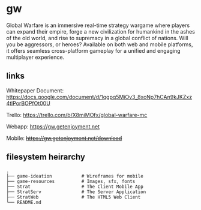 # gw

Global Warfare is an immersive real-time strategy wargame
where players can expand their empire, forge a new
civilization for humankind in the ashes of the old world,
and rise to supremacy in a global conflict of nations. Will
you be aggressors, or heroes? Available on both web and
mobile platforms, it offers seamless cross-platform gameplay
for a unified and engaging multiplayer experience.

## links

Whitepaper Document:
https://docs.google.com/document/d/1qgpq5MiOv3_8xoNp7hCAn9kJKZxz4tlPorBOPfOt00U

Trello:
https://trello.com/b/X8miMOfx/global-warfare-mc

Webapp:
https://gw.getenjoyment.net

Mobile:
~~https://gw.getenjoyment.net/download~~

## filesystem heirarchy

    .
    ├── game-ideation           # Wireframes for mobile
    ├── game-resources          # Images, sfx, fonts
    ├── Strat                   # The Client Mobile App
    ├── StratServ               # The Server Application
    ├── StratWeb                # The HTML5 Web Client
    └── README.md

